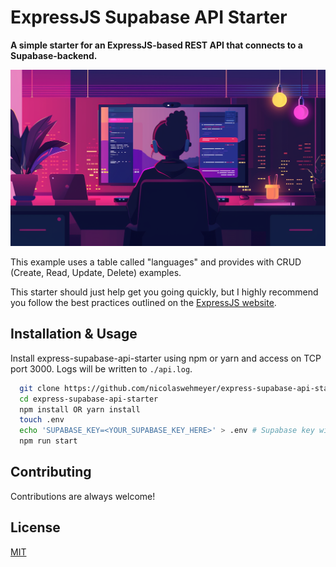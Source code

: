 
# ExpressJS Supabase API Starter

**A simple starter for an ExpressJS-based REST API that connects to a Supabase-backend.**

![ExpressJS Supabase API Starter Header Image](image.png)


This example uses a table called "languages" and provides with CRUD (Create, Read, Update, Delete) examples.

This starter should just help get you going quickly, but I highly recommend you follow the best practices outlined on the [ExpressJS website](https://expressjs.com).
## Installation & Usage

Install express-supabase-api-starter using npm or yarn and access on TCP port 3000. Logs will be written to ```./api.log```.

```bash
  git clone https://github.com/nicolaswehmeyer/express-supabase-api-starter
  cd express-supabase-api-starter
  npm install OR yarn install
  touch .env
  echo 'SUPABASE_KEY=<YOUR_SUPABASE_KEY_HERE>' > .env # Supabase key without '<' and '>'
  npm run start
```
    
## Contributing

Contributions are always welcome!


## License

[MIT](https://choosealicense.com/licenses/mit/)

